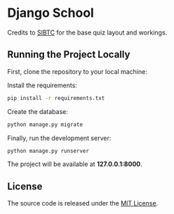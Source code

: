 # Django School

Credits to [SIBTC](https://github.com/sibtc/django-multiple-user-types-example/) for the base quiz layout and workings.

## Running the Project Locally

First, clone the repository to your local machine:


Install the requirements:

```bash
pip install -r requirements.txt
```

Create the database:

```bash
python manage.py migrate
```

Finally, run the development server:

```bash
python manage.py runserver
```

The project will be available at **127.0.0.1:8000**.


## License

The source code is released under the [MIT License](https://github.com/sibtc/django-multiple-user-types-example/blob/master/LICENSE).
